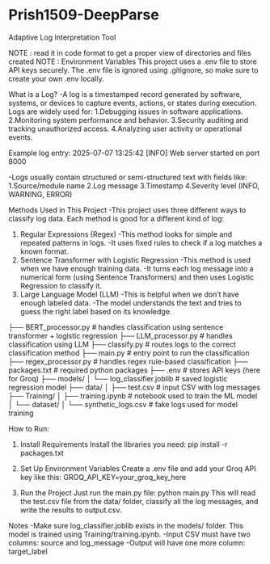 # Prish1509-DeepParse

Adaptive Log Interpretation Tool

NOTE : read it in code format to get a proper view of directories and files created
NOTE : Environment Variables
       This project uses a .env file to store API keys securely. The .env file is ignored using .gitignore,         so make sure to create your own .env locally.

What is a Log?
-A log is a timestamped record generated by software, systems, or devices to capture events, actions, or states during execution. Logs are widely used for:
  1.Debugging issues in software applications.
  2.Monitoring system performance and behavior.
  3.Security auditing and tracking unauthorized access.
  4.Analyzing user activity or operational events.

Example log entry:
2025-07-07 13:25:42 [INFO] Web server started on port 8000

-Logs usually contain structured or semi-structured text with fields like:
  1.Source/module name
  2.Log message
  3.Timestamp
  4.Severity level (INFO, WARNING, ERROR)


Methods Used in This Project
-This project uses three different ways to classify log data. Each method is good for a different kind of log:

1. Regular Expressions (Regex)
  -This method looks for simple and repeated patterns in logs.
  -It uses fixed rules to check if a log matches a known format.
2. Sentence Transformer with Logistic Regression
  -This method is used when we have enough training data.
  -It turns each log message into a numerical form (using Sentence Transformers) and then uses Logistic Regression to classify it.
3. Large Language Model (LLM)
  -This is helpful when we don’t have enough labeled data.
  -The model understands the text and tries to guess the right label based on its knowledge.

├── BERT_processor.py           # handles classification using sentence transformer + logistic regression
├── LLM_processor.py            # handles classification using LLM
├── classify.py                 # routes logs to the correct classification method
├── main.py                     # entry point to run the classification
├── regex_processor.py          # handles regex rule-based classification
├── packages.txt                # required python packages
├── .env                        # stores API keys (here for Groq)
├── models/
│   └── log_classifier.joblib   # saved logistic regression model
├── data/
│   ├── test.csv                # input CSV with log messages
├── Training/
│   ├── training.ipynb          # notebook used to train the ML model
│   └── dataset/
│       └── synthetic_logs.csv  # fake logs used for model training


How to Run:
1. Install Requirements
  Install the libraries you need:
  pip install -r packages.txt

2. Set Up Environment Variables
  Create a .env file and add your Groq API key like this:
  GROQ_API_KEY=your_groq_key_here

3. Run the Project
  Just run the main.py file:
  python main.py
  This will read the test.csv file from the data/ folder, classify all the log messages, and write the results to output.csv.

Notes
-Make sure log_classifier.joblib exists in the models/ folder. This model is trained using Training/training.ipynb.
-Input CSV must have two columns:
  source and log_message
-Output will have one more column: target_label



